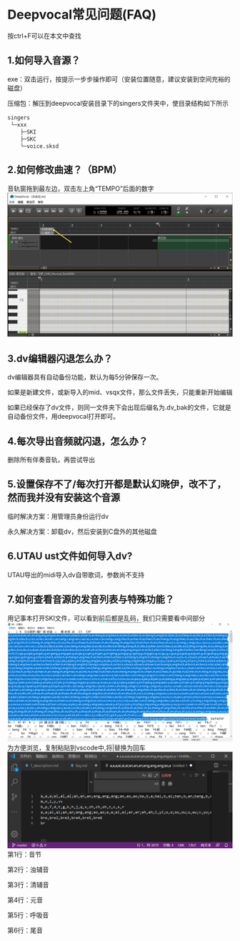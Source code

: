 # Deepvocal常见问题(FAQ)
按ctrl+F可以在本文中查找

## 1.如何导入音源？
exe：双击运行，按提示一步步操作即可（安装位置随意，建议安装到空间充裕的磁盘）

压缩包：解压到deepvocal安装目录下的singers文件夹中，使目录结构如下所示
```
singers
 └─xxx
    ├─SKI
    ├─SKC
    └─voice.sksd
```

## 2.如何修改曲速？（BPM）
音轨窗拖到最左边，双击左上角“TEMPO”后面的数字
![修改曲速](Resource/1.png)

## 3.dv编辑器闪退怎么办？
dv编辑器具有自动备份功能，默认为每5分钟保存一次。

如果是新建文件，或新导入的mid、vsqx文件，那么文件丢失，只能重新开始编辑

如果已经保存了dv文件，则同一文件夹下会出现后缀名为.dv_bak的文件，它就是自动备份文件，用deepvocal打开即可。

## 4.每次导出音频就闪退，怎么办？
删除所有伴奏音轨，再尝试导出

## 5.设置保存不了/每次打开都是默认幻晓伊，改不了，然而我并没有安装这个音源
临时解决方案：用管理员身份运行dv

永久解决方案：卸载dv，然后安装到C盘外的其他磁盘

## 6.UTAU ust文件如何导入dv?
UTAU导出的midi导入dv自带歌词，参数尚不支持 

## 7.如何查看音源的发音列表与特殊功能？
用记事本打开SKI文件，可以看到前后都是乱码，我们只需要看中间部分
![用记事本打开SKI文件](Resource/2.png)
为方便浏览，复制粘贴到vscode中,将|替换为回车
![发音列表](Resource/3.png)
第1行：音节

第2行：浊辅音

第3行：清辅音

第4行：元音

第5行：呼吸音

第6行：尾音